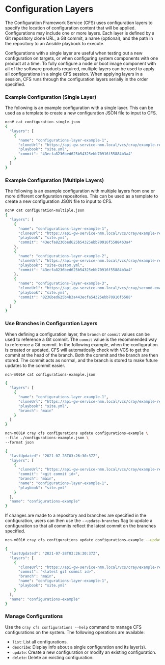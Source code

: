 # Configuration Layers

The Configuration Framework Service \(CFS\) uses configuration layers to specify the location of configuration content that will be applied. Configurations may include one or more layers. Each layer is defined by a Git repository clone URL, a Git commit, a name \(optional\), and the path in the repository to an Ansible playbook to execute.

Configurations with a single layer are useful when testing out a new configuration on targets, or when configuring system components with one product at a time. To fully configure a node or boot image component with all of the software products required, multiple layers can be used to apply all configurations in a single CFS session. When applying layers in a session, CFS runs through the configuration layers serially in the order specified.

<a name="configuration_layer_example_configuration_single"></a>

### Example Configuration (Single Layer)

The following is an example configuration with a single layer. This can be used
as a template to create a new configuration JSON file to input to CFS.

```bash
ncn# cat configuration-single.json
{
  "layers": [
    {
      "name": "configurations-layer-example-1",
      "cloneUrl": "https://api-gw-service-nmn.local/vcs/cray/example-repo.git",
      "playbook": "site.yml",
      "commit": "43ecfa8236bed625b54325ebb70916f55884b3a4"
    }
  ]
}
```

<a name="configuration_layer_example_configuration_multiple"></a>
### Example Configuration (Multiple Layers)

The following is an example configuration with multiple layers from one or more
different configuration repositories. This can be used as a template to create a
new configuration JSON file to input to CFS.

```bash
ncn# cat configuration-multiple.json
{
  "layers": [
    {
      "name": "configurations-layer-example-1",
      "cloneUrl": "https://api-gw-service-nmn.local/vcs/cray/example-repo.git",
      "playbook": "site.yml",
      "commit": "43ecfa8236bed625b54325ebb70916f55884b3a4"
    },
    {
      "name": "configurations-layer-example-2",
      "cloneUrl": "https://api-gw-service-nmn.local/vcs/cray/example-repo.git",
      "playbook": "site-custom.yml",
      "commit": "43ecfa8236bed625b54325ebb70916f55884b3a4"
    },
    {
      "name": "configurations-layer-example-3",
      "cloneUrl": "https://api-gw-service-nmn.local/vcs/cray/second-example-repo.git",
      "playbook": "site.yml",
      "commit": "8236bed625b4b3a443ecfa54325ebb70916f5588"
    }
  ]
}
```

### Use Branches in Configuration Layers

When defining a configuration layer, the `branch` or `commit` values can be used to reference a Git commit. The `commit` value is the recommended way to reference a Git commit. In the following example, when the configuration is created or updated, CFS will automatically check with VCS to get the commit at the head of the branch. Both the commit and the branch are then stored. The commit acts as normal, and the branch is stored to make future updates to the commit easier.

```bash
ncn-m001# cat configurations-example.json

{
  "layers": [
    {
      "name": "configurations-layer-example-1",
      "cloneUrl": "https://api-gw-service-nmn.local/vcs/cray/example-repo.git",
      "playbook": "site.yml",
      "branch": "main"
    }
  ]
}
```

```bash
ncn-m001# cray cfs configurations update configurations-example \
--file ./configurations-example.json \
--format json

{
  "lastUpdated": "2021-07-28T03:26:30:37Z",
  "layers": [
    {
      "cloneUrl": "https://api-gw-service-nmn.local/vcs/cray/example-repo.git",
      "commit": "<git commit id>",
      "branch": "main",
      "name": "configurations-layer-example-1",
      "playbook": "site.yml"
    }
  ],
  "name": "configurations-example"
}
```

If changes are made to a repository and branches are specified in the configuration, users can then use the `--update-branches` flag to update a configuration so that all commits reflect the latest commit on the branches specified.

```bash
ncn-m001# cray cfs configurations update configurations-example --update-branches

{
  "lastUpdated": "2021-07-28T03:26:30:37Z",
  "layers": [
    {
      "cloneUrl": "https://api-gw-service-nmn.local/vcs/cray/example-repo.git",
      "commit": "<latest git commit id>",
      "branch": "main",
      "name": "configurations-layer-example-1",
      "playbook": "site.yml"
    }
  ],
  "name": "configurations-example"
}
```

### Manage Configurations

Use the `cray cfs configurations --help` command to manage CFS configurations on the system. The following operations are available:

-   `list`: List all configurations.
-   `describe`: Display info about a single configuration and its layer\(s\).
-   `update`: Create a new configuration or modify an existing configuration.
-   `delete`: Delete an existing configuration.

